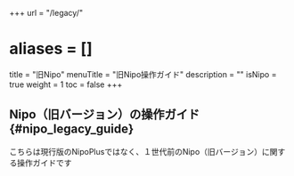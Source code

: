 +++
url = "/legacy/"
# aliases = []
title = "旧Nipo"
menuTitle = "旧Nipo操作ガイド"
description = ""
isNipo = true
weight = 1
toc = false
+++

## Nipo（旧バージョン）の操作ガイド{#nipo_legacy_guide}

こちらは現行版のNipoPlusではなく、１世代前のNipo（旧バージョン）に関する操作ガイドです
